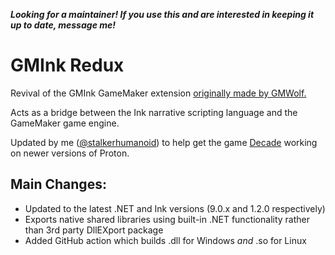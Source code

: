 **_Looking for a maintainer! If you use this and are interested in keeping it up to date, message me!_**

# GMInk Redux
Revival of the GMInk GameMaker extension [originally made by GMWolf.](https://marketplace.gamemaker.io/assets/5852/gmink)

Acts as a bridge between the Ink narrative scripting language and the GameMaker game engine.

Updated by me ([@stalkerhumanoid](https://github.com/stalkerhumanoid)) to help get the game [Decade](https://store.steampowered.com/app/3272360/Decade/) working on newer versions of Proton.

## Main Changes:
- Updated to the latest .NET and Ink versions (9.0.x and 1.2.0 respectively)
- Exports native shared libraries using built-in .NET functionality rather than 3rd party DllEXport package
- Added GitHub action which builds .dll for Windows _and_ .so for Linux
